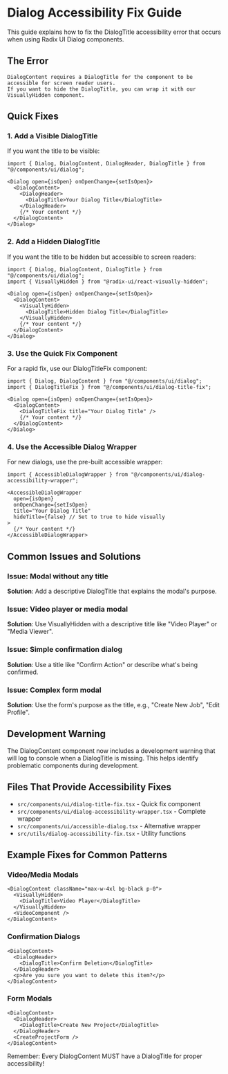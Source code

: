 # Dialog Accessibility Fix Guide

This guide explains how to fix the DialogTitle accessibility error that occurs when using Radix UI Dialog components.

## The Error

```
DialogContent requires a DialogTitle for the component to be accessible for screen reader users.
If you want to hide the DialogTitle, you can wrap it with our VisuallyHidden component.
```

## Quick Fixes

### 1. Add a Visible DialogTitle

If you want the title to be visible:

```tsx
import { Dialog, DialogContent, DialogHeader, DialogTitle } from "@/components/ui/dialog";

<Dialog open={isOpen} onOpenChange={setIsOpen}>
  <DialogContent>
    <DialogHeader>
      <DialogTitle>Your Dialog Title</DialogTitle>
    </DialogHeader>
    {/* Your content */}
  </DialogContent>
</Dialog>
```

### 2. Add a Hidden DialogTitle

If you want the title to be hidden but accessible to screen readers:

```tsx
import { Dialog, DialogContent, DialogTitle } from "@/components/ui/dialog";
import { VisuallyHidden } from "@radix-ui/react-visually-hidden";

<Dialog open={isOpen} onOpenChange={setIsOpen}>
  <DialogContent>
    <VisuallyHidden>
      <DialogTitle>Hidden Dialog Title</DialogTitle>
    </VisuallyHidden>
    {/* Your content */}
  </DialogContent>
</Dialog>
```

### 3. Use the Quick Fix Component

For a rapid fix, use our DialogTitleFix component:

```tsx
import { Dialog, DialogContent } from "@/components/ui/dialog";
import { DialogTitleFix } from "@/components/ui/dialog-title-fix";

<Dialog open={isOpen} onOpenChange={setIsOpen}>
  <DialogContent>
    <DialogTitleFix title="Your Dialog Title" />
    {/* Your content */}
  </DialogContent>
</Dialog>
```

### 4. Use the Accessible Dialog Wrapper

For new dialogs, use the pre-built accessible wrapper:

```tsx
import { AccessibleDialogWrapper } from "@/components/ui/dialog-accessibility-wrapper";

<AccessibleDialogWrapper
  open={isOpen}
  onOpenChange={setIsOpen}
  title="Your Dialog Title"
  hideTitle={false} // Set to true to hide visually
>
  {/* Your content */}
</AccessibleDialogWrapper>
```

## Common Issues and Solutions

### Issue: Modal without any title
**Solution**: Add a descriptive DialogTitle that explains the modal's purpose.

### Issue: Video player or media modal
**Solution**: Use VisuallyHidden with a descriptive title like "Video Player" or "Media Viewer".

### Issue: Simple confirmation dialog
**Solution**: Use a title like "Confirm Action" or describe what's being confirmed.

### Issue: Complex form modal
**Solution**: Use the form's purpose as the title, e.g., "Create New Job", "Edit Profile".

## Development Warning

The DialogContent component now includes a development warning that will log to console when a DialogTitle is missing. This helps identify problematic components during development.

## Files That Provide Accessibility Fixes

- `src/components/ui/dialog-title-fix.tsx` - Quick fix component
- `src/components/ui/dialog-accessibility-wrapper.tsx` - Complete wrapper
- `src/components/ui/accessible-dialog.tsx` - Alternative wrapper
- `src/utils/dialog-accessibility-fix.tsx` - Utility functions

## Example Fixes for Common Patterns

### Video/Media Modals
```tsx
<DialogContent className="max-w-4xl bg-black p-0">
  <VisuallyHidden>
    <DialogTitle>Video Player</DialogTitle>
  </VisuallyHidden>
  <VideoComponent />
</DialogContent>
```

### Confirmation Dialogs
```tsx
<DialogContent>
  <DialogHeader>
    <DialogTitle>Confirm Deletion</DialogTitle>
  </DialogHeader>
  <p>Are you sure you want to delete this item?</p>
</DialogContent>
```

### Form Modals
```tsx
<DialogContent>
  <DialogHeader>
    <DialogTitle>Create New Project</DialogTitle>
  </DialogHeader>
  <CreateProjectForm />
</DialogContent>
```

Remember: Every DialogContent MUST have a DialogTitle for proper accessibility!
